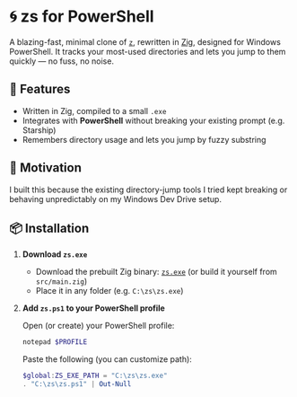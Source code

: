 # 🌀 zs for PowerShell

A blazing-fast, minimal clone of [`z`](https://github.com/rupa/z), rewritten in [Zig](https://ziglang.org/), designed for Windows PowerShell. It tracks your most-used directories and lets you jump to them quickly — no fuss, no noise.

## 🚀 Features

- Written in Zig, compiled to a small `.exe`
- Integrates with **PowerShell** without breaking your existing prompt (e.g. Starship)
- Remembers directory usage and lets you jump by fuzzy substring

## 🧭 Motivation

I built this because the existing directory-jump tools I tried kept breaking or behaving unpredictably on my Windows Dev Drive setup.

## 📦 Installation

1. **Download `zs.exe`**

   - Download the prebuilt Zig binary: [`zs.exe`](#) (or build it yourself from `src/main.zig`)
   - Place it in any folder (e.g. `C:\zs\zs.exe`)

2. **Add `zs.ps1` to your PowerShell profile**

   Open (or create) your PowerShell profile:

   ```powershell
   notepad $PROFILE
   ```

   Paste the following (you can customize path):

   ```powershell
   $global:ZS_EXE_PATH = "C:\zs\zs.exe"
   . "C:\zs\zs.ps1" | Out-Null
   ```

